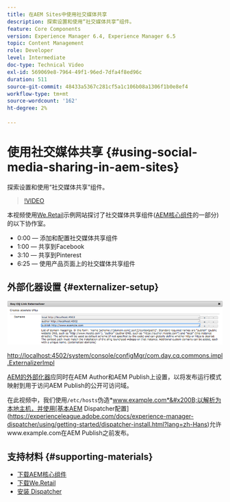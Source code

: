 ```yaml
---
title: 在AEM Sites中使用社交媒体共享
description: 探索设置和使用“社交媒体共享”组件。
feature: Core Components
version: Experience Manager 6.4, Experience Manager 6.5
topic: Content Management
role: Developer
level: Intermediate
doc-type: Technical Video
exl-id: 569069e8-7964-49f1-96ed-7dfa4f8ed96c
duration: 511
source-git-commit: 48433a5367c281cf5a1c106b08a1306f1b0e8ef4
workflow-type: tm+mt
source-wordcount: '162'
ht-degree: 2%

---
```


# 使用社交媒体共享 {#using-social-media-sharing-in-aem-sites}

探索设置和使用“社交媒体共享”组件。

>[!VIDEO](https://video.tv.adobe.com/v/18897?quality=12&learn=on)

本视频使用[We.Retail](https://github.com/Adobe-Marketing-Cloud/aem-sample-we-retail#weretail)示例网站探讨了社交媒体共享组件([AEM核心组件](https://experienceleague.adobe.com/docs/experience-manager-core-components/using/introduction.html?lang=zh-hans)的一部分)的以下协作室。

* 0:00 — 添加和配置社交媒体共享组件
* 1:00 — 共享到Facebook
* 3:10 — 共享到Pinterest
* 6:25 — 使用产品页面上的社交媒体共享组件

## 外部化器设置 {#externalizer-setup}

![天CQ链接外部化器](assets/externalizer.png)

[http://localhost:4502/system/console/configMgr/com.day.cq.commons.impl.ExternalizerImpl](http://localhost:4502/system/console/configMgr/com.day.cq.commons.impl.ExternalizerImpl)

[AEM的外部化器](https://helpx.adobe.com/cn/experience-manager/6-5/sites/developing/using/externalizer.html)应同时在AEM Author和AEM Publish上设置，以将发布运行模式映射到用于访问AEM Publish的公开可访问域。

在此视频中，我们使用`/etc/hosts`伪造&#x200B;*www.example.com*&#x200B;以解析为本地主机，并使用[基本AEM Dispatcher配置](https://experienceleague.adobe.com/docs/experience-manager-dispatcher/using/getting-started/dispatcher-install.html?lang=zh-Hans)允许www.example.com在AEM Publish之前发布。

## 支持材料 {#supporting-materials}

* [下载AEM核心组件](https://github.com/adobe/aem-core-wcm-components/releases)
* [下载We.Retail](https://github.com/Adobe-Marketing-Cloud/aem-sample-we-retail/releases)
* [安装 Dispatcher](https://experienceleague.adobe.com/docs/experience-manager-dispatcher/using/getting-started/dispatcher-install.html?lang=zh-Hans)
